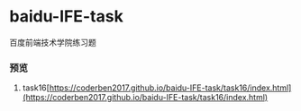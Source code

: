 # baidu-IFE-task
百度前端技术学院练习题

### 预览
1. task16[https://coderben2017.github.io/baidu-IFE-task/task16/index.html](https://coderben2017.github.io/baidu-IFE-task/task16/index.html)
